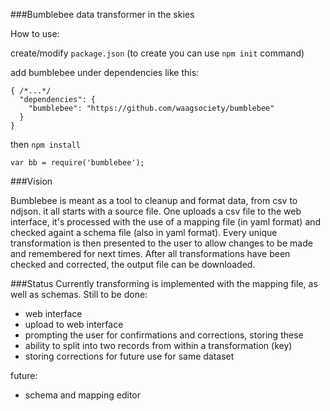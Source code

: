 ###Bumblebee data transformer in the skies

How to use:

create/modify `package.json`
(to create you can use `npm init` command)

add bumblebee under dependencies like this:

```
{ /*...*/
  "dependencies": {
    "bumblebee": "https://github.com/waagsociety/bumblebee"
  }
}
```

then `npm install`

`var bb = require('bumblebee');`


###Vision

Bumblebee is meant as a tool to cleanup and format data, from csv to ndjson.
it all starts with a source file. One uploads a csv file to the web interface, it's processed with the use of a mapping file (in yaml format) and checked againt a schema file (also in yaml format). Every unique transformation is then presented to the user to allow changes to be made and remembered for next times. After all transformations have been checked and corrected, the output file can be downloaded.

###Status
Currently transforming is implemented with the mapping file, as well as schemas. Still to be done:

- web interface
- upload to web interface
- prompting the user for confirmations and corrections, storing these
- ability to split into two records from within a transformation (key)
- storing corrections for future use for same dataset

future:

- schema and mapping editor
